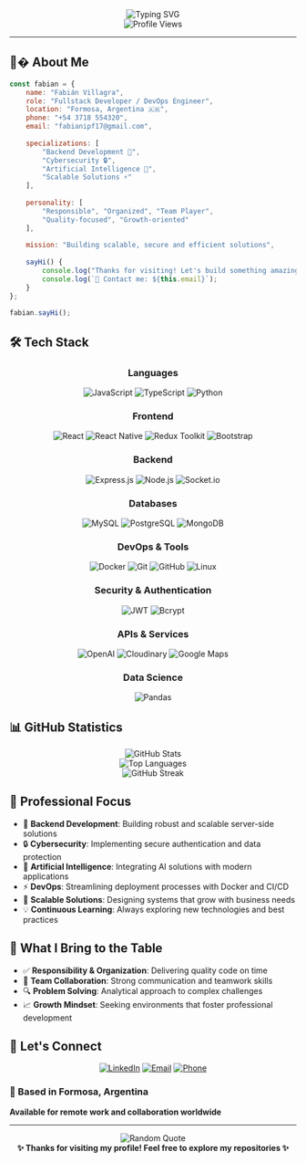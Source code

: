 <div align="center">
  <img src="https://readme-typing-svg.herokuapp.com?font=Fira+Code&size=32&duration=2800&pause=2000&color=A9FEF7&center=true&vCenter=true&width=940&lines=Hey!+I'm+Fabián+Villagra+👋;Fullstack+Developer+%2F+DevOps+Engineer;Backend+Focused+%7C+Cybersecurity+%7C+AI+Enthusiast+🚀" alt="Typing SVG" />
</div>

<div align="center">
  <img src="https://komarev.com/ghpvc/?username=Fabian-17&color=0891b2&style=flat-square&label=Profile+Views" alt="Profile Views"/>
</div>

---

## 🧑‍� About Me

```javascript
const fabian = {
    name: "Fabián Villagra",
    role: "Fullstack Developer / DevOps Engineer",
    location: "Formosa, Argentina 🇦🇷",
    phone: "+54 3718 554320",
    email: "fabianipf17@gmail.com",
    
    specializations: [
        "Backend Development 🔧",
        "Cybersecurity 🔒", 
        "Artificial Intelligence 🤖",
        "Scalable Solutions ⚡"
    ],
    
    personality: [
        "Responsible", "Organized", "Team Player",
        "Quality-focused", "Growth-oriented"
    ],
    
    mission: "Building scalable, secure and efficient solutions",
    
    sayHi() {
        console.log("Thanks for visiting! Let's build something amazing together! 🚀");
        console.log(`📧 Contact me: ${this.email}`);
    }
};

fabian.sayHi();
```

## 🛠️ Tech Stack

<div align="center">

### Languages
![JavaScript](https://img.shields.io/badge/JavaScript-F7DF1E?style=for-the-badge&logo=javascript&logoColor=black)
![TypeScript](https://img.shields.io/badge/TypeScript-007ACC?style=for-the-badge&logo=typescript&logoColor=white)
![Python](https://img.shields.io/badge/Python-3776AB?style=for-the-badge&logo=python&logoColor=white)

### Frontend
![React](https://img.shields.io/badge/React-20232A?style=for-the-badge&logo=react&logoColor=61DAFB)
![React Native](https://img.shields.io/badge/React_Native-20232A?style=for-the-badge&logo=react&logoColor=61DAFB)
![Redux Toolkit](https://img.shields.io/badge/Redux_Toolkit-593D88?style=for-the-badge&logo=redux&logoColor=white)
![Bootstrap](https://img.shields.io/badge/Bootstrap-563D7C?style=for-the-badge&logo=bootstrap&logoColor=white)

### Backend
![Express.js](https://img.shields.io/badge/Express.js-000000?style=for-the-badge&logo=express&logoColor=white)
![Node.js](https://img.shields.io/badge/Node.js-43853D?style=for-the-badge&logo=node.js&logoColor=white)
![Socket.io](https://img.shields.io/badge/Socket.io-black?style=for-the-badge&logo=socket.io&badgeColor=010101)

### Databases
![MySQL](https://img.shields.io/badge/MySQL-005C84?style=for-the-badge&logo=mysql&logoColor=white)
![PostgreSQL](https://img.shields.io/badge/PostgreSQL-316192?style=for-the-badge&logo=postgresql&logoColor=white)
![MongoDB](https://img.shields.io/badge/MongoDB-4EA94B?style=for-the-badge&logo=mongodb&logoColor=white)

### DevOps & Tools
![Docker](https://img.shields.io/badge/Docker-2496ED?style=for-the-badge&logo=docker&logoColor=white)
![Git](https://img.shields.io/badge/Git-F05032?style=for-the-badge&logo=git&logoColor=white)
![GitHub](https://img.shields.io/badge/GitHub-100000?style=for-the-badge&logo=github&logoColor=white)
![Linux](https://img.shields.io/badge/Linux-FCC624?style=for-the-badge&logo=linux&logoColor=black)

### Security & Authentication
![JWT](https://img.shields.io/badge/JWT-black?style=for-the-badge&logo=JSON%20web%20tokens)
![Bcrypt](https://img.shields.io/badge/Bcrypt-3178C6?style=for-the-badge&logo=letsencrypt&logoColor=white)

### APIs & Services
![OpenAI](https://img.shields.io/badge/OpenAI-412991?style=for-the-badge&logo=openai&logoColor=white)
![Cloudinary](https://img.shields.io/badge/Cloudinary-3448C5?style=for-the-badge&logo=cloudinary&logoColor=white)
![Google Maps](https://img.shields.io/badge/Google_Maps-4285F4?style=for-the-badge&logo=google-maps&logoColor=white)

### Data Science
![Pandas](https://img.shields.io/badge/Pandas-150458?style=for-the-badge&logo=pandas&logoColor=white)

</div>

## 📊 GitHub Statistics

<div align="center">
  <img src="https://github-readme-stats.vercel.app/api?username=Fabian-17&show_icons=true&theme=tokyonight&hide_border=true&count_private=true" alt="GitHub Stats" />
</div>

<div align="center">
  <img src="https://github-readme-stats.vercel.app/api/top-langs/?username=Fabian-17&layout=compact&theme=tokyonight&hide_border=true" alt="Top Languages" />
</div>

<div align="center">
  <img src="https://github-readme-streak-stats.herokuapp.com/?user=Fabian-17&theme=tokyonight&hide_border=true" alt="GitHub Streak" />
</div>

## 🎯 Professional Focus

- 🔧 **Backend Development**: Building robust and scalable server-side solutions
- 🔒 **Cybersecurity**: Implementing secure authentication and data protection
- 🤖 **Artificial Intelligence**: Integrating AI solutions with modern applications
- ⚡ **DevOps**: Streamlining deployment processes with Docker and CI/CD
- 🚀 **Scalable Solutions**: Designing systems that grow with business needs
- 💡 **Continuous Learning**: Always exploring new technologies and best practices

## 💼 What I Bring to the Table

- ✅ **Responsibility & Organization**: Delivering quality code on time
- 🤝 **Team Collaboration**: Strong communication and teamwork skills
- 🔍 **Problem Solving**: Analytical approach to complex challenges
- 📈 **Growth Mindset**: Seeking environments that foster professional development

## 🤝 Let's Connect

<div align="center">

[![LinkedIn](https://img.shields.io/badge/LinkedIn-0077B5?style=for-the-badge&logo=linkedin&logoColor=white)](https://www.linkedin.com/in/carlos-fabián-villagra-35b1b8275/)
[![Email](https://img.shields.io/badge/Email-D14836?style=for-the-badge&logo=gmail&logoColor=white)](mailto:fabianipf17@gmail.com)
[![Phone](https://img.shields.io/badge/Phone-25D366?style=for-the-badge&logo=whatsapp&logoColor=white)](tel:+5437185543200)

</div>

### 📍 Based in Formosa, Argentina
**Available for remote work and collaboration worldwide**

---

<div align="center">
  <img src="https://quotes-github-readme.vercel.app/api?type=horizontal&theme=tokyonight" alt="Random Quote" />
</div>

<div align="center">
  <b>✨ Thanks for visiting my profile! Feel free to explore my repositories ✨</b>
</div>
